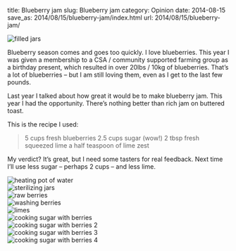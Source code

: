 title: Blueberry jam
slug: Blueberry jam
category: Opinion
date: 2014-08-15
save_as: 2014/08/15/blueberry-jam/index.html
url: 2014/08/15/blueberry-jam/

![filled jars]({filename}/images/bb01.jpeg)  

Blueberry season comes and goes too quickly. I love blueberries. This year I was given a membership to a CSA / community supported farming group as a birthday present, which resulted in over 20lbs / 10kg of blueberries. That’s a lot of blueberries – but I am still loving them, even as I get to the last few pounds.

Last year  I talked about how great it would be to make blueberry jam. This year I had the opportunity. There’s nothing better than rich jam on buttered toast.

This is the recipe I used:


> 5 cups fresh blueberries
> 2.5 cups sugar (wow!)
> 2 tbsp fresh squeezed lime
> a half teaspoon of lime zest

My verdict? It’s great, but I need some tasters for real feedback. Next time I’ll use less sugar – perhaps 2 cups – and less lime.

![heating pot of water]({filename}/images/bb02.jpeg)  
![sterilizing jars]({filename}/images/bb03.jpeg)  
![raw berries]({filename}/images/bb04.jpeg)  
![washing berries]({filename}/images/bb05.jpeg)  
![limes]({filename}/images/bb06.jpeg)  
![cooking sugar with berries]({filename}/images/bb08.jpeg)  
![cooking sugar with berries 2]({filename}/images/bb09.jpeg)  
![cooking sugar with berries 3]({filename}/images/bb10.jpeg)  
![cooking sugar with berries 4]({filename}/images/bb11.jpeg)  
